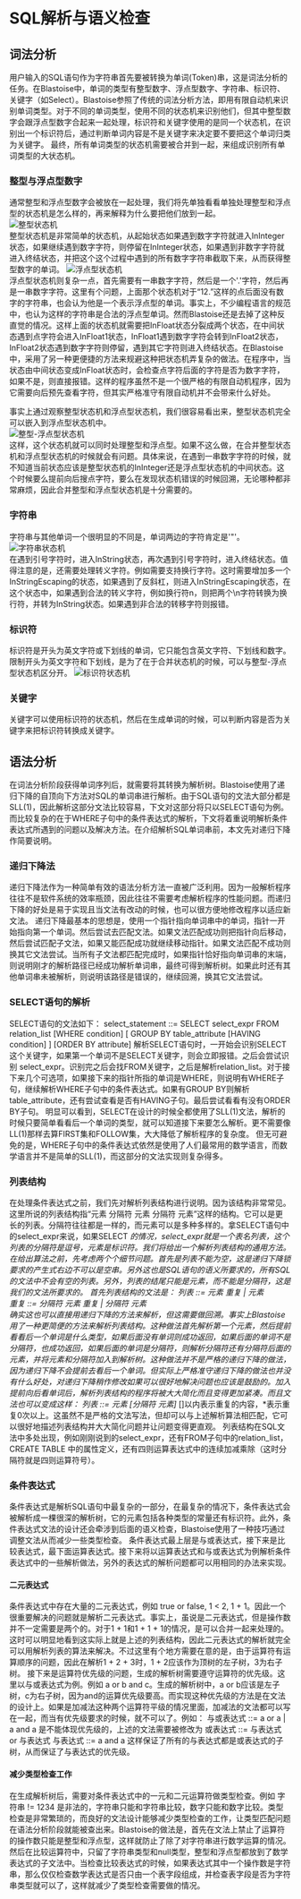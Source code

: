 # SQL解析与语义检查

## 词法分析

用户输入的SQL语句作为字符串首先要被转换为单词(Token)串，这是词法分析的任务。在Blastoise中，单词的类型有整型数字、浮点型数字、字符串、标识符、关键字（如Select）。Blastoise参照了传统的词法分析方法，即用有限自动机来识别单词类型。对于不同的单词类型，使用不同的状态机来识别他们，但其中整型数字会跟浮点型数字合起来一起处理，标识符和关键字使用的是同一个状态机，在识别出一个标识符后，通过判断单词内容是不是关键字来决定要不要把这个单词归类为关键字。
最终，所有单词类型的状态机需要被合并到一起，来组成识别所有单词类型的大状态机。

### 整型与浮点型数字
通常整型和浮点型数字会被放在一起处理，我们将先单独看看单独处理整型和浮点型的状态机是怎么样的，再来解释为什么要把他们放到一起。  
![整型状态机](./parser-pic/pure-int-fsm.jpg)  
整型状态机是非常简单的状态机，从起始状态如果遇到数字字符就进入InInteger状态，如果继续遇到数字字符，则停留在InInteger状态，如果遇到非数字字符就进入终结状态，并把这个这个过程中遇到的所有数字字符串截取下来，从而获得整型数字的单词。
![浮点型状态机](./parser-pic/pure-float-fsm.jpg)  
浮点型状态机则复杂一点，首先需要有一串数字字符，然后是一个'.'字符，然后再是一串数字字符。这里有个问题，上面那个状态机对于“12.”这样的点后面没有数字的字符串，也会认为他是一个表示浮点型的单词。事实上，不少编程语言的规范中，也认为这样的字符串是合法的浮点型单词。然而Blastoise还是去掉了这种反直觉的情况。这样上面的状态机就需要把InFloat状态分裂成两个状态，在中间状态遇到点字符会进入InFloat1状态，InFloat1遇到数字字符会转到InFloat2状态，InFloat2状态遇到数字字符则停留，遇到其它字符则进入终结状态。在Blastoise中，采用了另一种更便捷的方法来规避这种把状态机弄复杂的做法。在程序中，当状态由中间状态变成InFloat状态时，会检查点字符后面的字符是否为数字字符，如果不是，则直接报错。这样的程序虽然不是一个很严格的有限自动机程序，因为它需要向后预先查看字符，但其实严格准守有限自动机并不会带来什么好处。

事实上通过观察整型状态机和浮点型状态机，我们很容易看出来，整型状态机完全可以嵌入到浮点型状态机中。  
![整型-浮点型状态机](./parser-pic/int-float-fsm.jpg)  
这样，这个状态机就可以同时处理整型和浮点型。如果不这么做，在合并整型状态机和浮点型状态机的时候就会有问题。具体来说，在遇到一串数字字符的时候，就不知道当前状态应该是整型状态机的InInteger还是浮点型状态机的中间状态。这个时候要么提前向后搜点字符，要么在发现状态机错误的时候回溯，无论哪种都非常麻烦，因此合并整型和浮点型状态机是十分需要的。

### 字符串
字符串与其他单词一个很明显的不同是，单词两边的字符肯定是'"'。  
![字符串状态机](./parser-pic/string-fsm.jpg)  
在遇到引号字符时，进入InString状态，再次遇到引号字符时，进入终结状态。值得注意的是，还需要处理转义字符。例如需要支持换行字符。这时需要增加多一个InStringEscaping的状态，如果遇到了反斜杠，则进入InStringEscaping状态，在这个状态中，如果遇到合法的转义字符，例如换行符n，则把两个\n字符转换为换行符，并转为InString状态。如果遇到非合法的转移字符则报错。

### 标识符
标识符是开头为英文字符或下划线的单词，它只能包含英文字符、下划线和数字。限制开头为英文字符和下划线，是为了在于合并状态机的时候，可以与整型-浮点型状态机区分开。
![标识符状态机](./parser-pic/identifier-fsm.jpg)  

### 关键字
关键字可以使用标识符的状态机，然后在生成单词的时候，可以判断内容是否为关键字来把标识符转换成关键字。


## 语法分析

在词法分析阶段获得单词序列后，就需要将其转换为解析树。Blastoise使用了递归下降的自顶向下方法对SQL的单词串进行解析。由于SQL语句的文法大部分都是SLL(1)，因此解析这部分文法比较容易，下文对这部分将只以SELECT语句为例。而比较复杂的在于WHERE子句中的条件表达式的解析，下文将着重说明解析条件表达式所遇到的问题以及解决方法。在介绍解析SQL单词串前，本文先对递归下降作简要说明。

### 递归下降法
递归下降法作为一种简单有效的语法分析方法一直被广泛利用。因为一般解析程序往往不是软件系统的效率瓶颈，因此往往不需要考虑解析程序的性能问题。而递归下降的好处是易于实现且当文法有改动的时候，也可以很方便地修改程序以适应新文法。
递归下降最基本的思想是，使用一个指针指向单词串中的单词，指针一开始指向第一个单词。然后尝试去匹配文法。如果文法匹配成功则把指针向后移动，然后尝试匹配子文法，如果又能匹配成功就继续移动指针。如果文法匹配不成功则换其它文法尝试。当所有子文法都匹配完成时，如果指针恰好指向单词串的末端，则说明刚才的解析路径已经成功解析单词串，最终可得到解析树。如果此时还有其他单词串未被解析，则说明该路径是错误的，继续回溯，换其它文法尝试。

### SELECT语句的解析
SELECT语句的文法如下：
select_statement ::= SELECT select_expr
                     FROM relation_list
                     [WHERE condition]
                     [
                        GROUP BY table_attribute
                        [HAVING condition]
                     ]
                     [ORDER BY attribute]
解析SELECT语句时，一开始会识别SELECT这个关键字，如果第一个单词不是SELECT关键字，则会立即报错。之后会尝试识别 select_expr。识别完之后会找FROM关键字，之后是解析relation_list。对于接下来几个可选项，如果接下来的指针所指的单词是WHERE，则说明有WHERE子句，继续解析WHERE子句中的条件表达式。如果有GROUP BY则解析table_attribute，还有尝试查看是否有HAVING子句。最后尝试看看有没有ORDER BY子句。
明显可以看到，SELECT在设计的时候全都使用了SLL(1)文法，解析的时候只要简单看看后一个单词的类型，就可以知道接下来要怎么解析。更不需要像LL(1)那样去算FIRST集和FOLLOW集，大大降低了解析程序的复杂度。
但无可避免的是，WHERE子句中的条件表达式依然是使用了人们最常用的数学语言，而数学语言并不是简单的SLL(1)，而这部分的文法实现则复杂得多。

### 列表结构
在处理条件表达式之前，我们先对解析列表结构进行说明。因为该结构非常常见。这里所说的列表结构指“元素 分隔符 元素 分隔符 元素”这样的结构。它可以是更长的列表。分隔符往往都是一样的，而元素可以是多种多样的。拿SELECT语句中的select_expr来说，如果SELECT *的情况，select_expr就是一个表名列表，这个列表的分隔符是逗号，元素是标识符。我们将给出一个解析列表结构的通用方法。
在给出算法之前，先考虑两个个细节问题。首先是列表不能为空，这是递归下降锁要求的产生式右边不可以是空串。另外这也是SQL语句的语义所要求的，所有SQL的文法中不会有空的列表。另外，列表的结尾只能是元素，而不能是分隔符，这是我们的文法所要求的。
首先列表结构的文法是：
列表 ::= 元素 重复 | 元素  
重复 ::= 分隔符 元素 重复 | 分隔符 元素  
确实这也可以直接用递归下降的方法来解析，但这需要做回溯。事实上Blastoise用了一种更简便的方法来解析列表结构。这种做法首先解析第一个元素，然后提前看看后一个单词是什么类型，如果后面没有单词则成功返回，如果后面的单词不是分隔符，也成功返回，如果后面的单词是分隔符，则解析分隔符还有分隔符后面的元素，并将元素和分隔符加入到解析树。这种做法并不是严格的递归下降的做法，因为递归下降不会提前去看后一个单词。但实际上严格准守递归下降的做法也并没有什么好处，对递归下降稍作修改如果可以很好地解决问题也应该是鼓励的。加入提前向后看单词后，解析列表结构的程序将被大大简化而且变得更加紧凑。而且文法也可以变成这样：
列表 ::= 元素 [分隔符 元素]*
[]以内表示重复的内容，*表示重复0次以上。这虽然不是严格的文法写法，但却可以与上述解析算法相匹配，它可以很好地描述列表结构并大大简化问题并让问题变得更直观。
列表结构在SQL文法中多处出现，例如刚刚说到的select_expr，还有FROM子句中的relation_list，CREATE TABLE 中的属性定义，还有四则运算表达式中的连续加减乘除（这时分隔符就是四则运算符号）。

### 条件表达式
条件表达式是解析SQL语句中最复杂的一部分，在最复杂的情况下，条件表达式会被解析成一棵很深的解析树，它的元素包括各种类型的常量还有标识符。此外，条件表达式文法的设计还会牵涉到后面的语义检查，Blastoise使用了一种技巧通过调整文法从而减少一些类型检查。
条件表达式最上层是与或表达式，接下来是比较表达式，最下面运算表达式。接下来将以运算表达式和与或表达式为例解析条件表达式中的一些解析做法，另外的表达式的解析问题都可以用相同的办法来实现。

#### 二元表达式
条件表达式中存在大量的二元表达式，例如 true or false, 1 < 2, 1 + 1。因此一个很重要解决的问题就是解析二元表达式。事实上，虽说是二元表达式，但是操作数并不一定需要是两个的。对于1 + 1和1 + 1 + 1的情况，是可以合并一起来处理的。这时可以明显地看到这实际上就是上述的列表结构，因此二元表达式的解析就完全可以用解析列表的算法来解决。不过这里有个地方需要在意的是，由于运算符有运算顺序的问题，因此在解析1 + 2 + 3时，1 + 2应该作为顶树的左子树，3为右子树。
接下来是运算符优先级的问题，生成的解析树需要遵守运算符的优先级。这里以与或表达式为例。例如 a or b and c。生成的解析树中，a or b应该是左子树，c为右子树，因为and的运算优先级要高。而实现这种优先级的方法是在文法的设计上。如果是加减法这种两个运算符平级的情况里面，加减法的文法都可以写在一起，而当有优先级要求的时候，就不可以了。例如：
与或表达式 ::= a or a | a and a
是不能体现优先级的，上述的文法需要被修改为
或表达式 ::= 与表达式 or 与表达式
与表达式 ::= a and a
这样保证了所有的与表达式都是或表达式的子树，从而保证了与表达式的优先级。

#### 减少类型检查工作
在生成解析树后，需要对条件表达式中的一元和二元运算符做类型检查。例如 字符串 != 1234 是非法的，字符串只能和字符串比较，数字只能和数字比较。类型检查是非常繁琐的，而良好的文法设计能够减少类型检查的工作，让类型匹配问题在语法分析阶段就能被查出来。Blastoise的做法是，首先在文法上禁止了运算符的操作数只能是整型和浮点型，这样就防止了除了对字符串进行数学运算的情况。然后在比较运算符中，只留了字符串类型和null类型，整型和浮点型都放到了数学表达式的子文法中。当检查比较表达式的时候，如果表达式其中一个操作数是字符串，那么仅仅检查数学表达式是否只由一个表字段组成，并检查表字段是否为字符串类型就可以了，这样就减少了类型检查需要做的情况。

